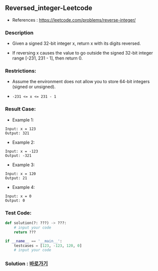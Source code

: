 ## Reversed_integer-Leetcode

* References : https://leetcode.com/problems/reverse-integer/

### Description

* Given a signed 32-bit integer x, return x with its digits reversed.

* If reversing x causes the value to go outside the signed 32-bit integer range [-231, 231 - 1], then return 0.

### Restrictions:

* Assume the environment does not allow you to store 64-bit integers (signed or unsigned).

* `-231 <= x <= 231 - 1`

### Result Case:

* Example 1:
```
Input: x = 123
Output: 321
```

* Example 2:
```
Input: x = -123
Output: -321
```

* Example 3:
```
Input: x = 120
Output: 21
```

* Example 4:
```
Input: x = 0
Output: 0
```

### Test Code:
```python
def solution(?: ???) -> ???:
    # input your code
    return ???

if __name__ == '__main__':
    testcases = [123, -123, 120, 0]
    # input your code
```

### Solution : [바로가기](https://github.com/takhyun12/Algorithm-Essential-Training/blob/main/Solutions/immigration.py)
